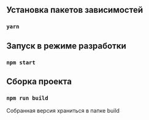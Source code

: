 ## Установка пакетов зависимостей
### `yarn`

## Запуск в режиме разработки
### `npm start`

## Сборка проекта
### `npm run build`
Собранная версия храниться в папке build

